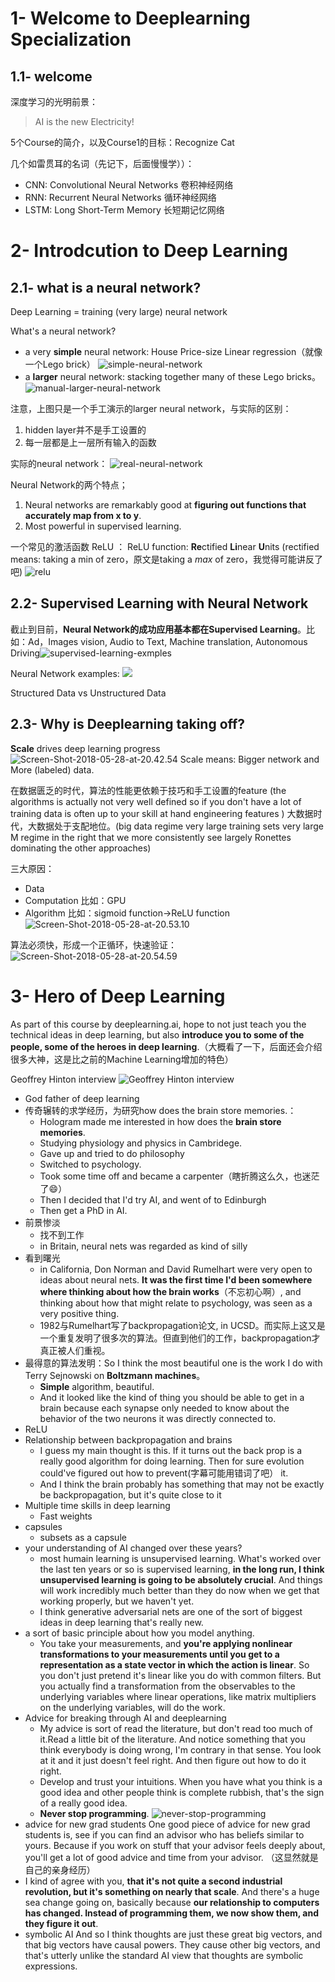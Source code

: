 


# 1- Welcome to Deeplearning Specialization

## 1.1- welcome

深度学习的光明前景：

> AI is the new Electricity!

5个Course的简介，以及Course1的目标：Recognize Cat

几个如雷贯耳的名词（先记下，后面慢慢学））：
* CNN: Convolutional Neural Networks 卷积神经网络
* RNN: Recurrent Neural Networks 循环神经网络
* LSTM: Long Short-Term Memory 长短期记忆网络

# 2- Introdcution to Deep Learning
## 2.1- what is a neural network?

Deep Learning = training (very large) neural network

What's a neural network?
* a very **simple** neural network: House Price-size Linear regression（就像一个Lego brick）
![simple-neural-network](/content/images/2018/05/simple-neural-network.png)
* a **larger** neural network: stacking together many of these Lego bricks。
![manual-larger-neural-network](/content/images/2018/05/manual-larger-neural-network.png)

注意，上图只是一个手工演示的larger neural network，与实际的区别：
1. hidden layer并不是手工设置的
2. 每一层都是上一层所有输入的函数

实际的neural network：
![real-neural-network](/content/images/2018/05/real-neural-network.png)

Neural Network的两个特点；
1. Neural networks are remarkably good at **figuring out functions that accurately map from x to y**. 
2. Most powerful in supervised learning.

一个常见的激活函数 ReLU ：
ReLU function: **Re**ctified **Li**near **U**nits (rectified means: taking a min of zero，原文是taking a *max* of zero，我觉得可能讲反了吧)
![relu](/content/images/2018/05/relu.png)

## 2.2- Supervised Learning with Neural Network

截止到目前，**Neural Network的成功应用基本都在Supervised Learning**。比如：Ad，Images vision, Audio to Text, Machine translation, Autonomous Driving![supervised-learning-exmples](/content/images/2018/05/supervised-learning-exmples.png)


Neural Network examples:
![](/content/images/2018/07/NeuralNetworkExamples.jpg)

Structured Data vs Unstructured Data

## 2.3- Why is Deeplearning taking off? 

**Scale** drives deep learning progress
![Screen-Shot-2018-05-28-at-20.42.54](/content/images/2018/05/Screen-Shot-2018-05-28-at-20.42.54.jpg)
Scale means: Bigger network and More (labeled) data.

在数据匮乏的时代，算法的性能更依赖于技巧和手工设置的feature (the algorithms is actually not very well defined so if you don't have a lot of training data is often up to your skill at hand engineering features )
大数据时代，大数据处于支配地位。(big data regime very large training sets very large M regime in the right that we more consistently see largely Ronettes dominating the other approaches)

三大原因：
* Data
* Computation
比如：GPU
* Algorithm
比如：sigmoid function→ReLU function
![Screen-Shot-2018-05-28-at-20.53.10](/content/images/2018/05/Screen-Shot-2018-05-28-at-20.53.10.jpg)

算法必须快，形成一个正循环，快速验证：
![Screen-Shot-2018-05-28-at-20.54.59](/content/images/2018/05/Screen-Shot-2018-05-28-at-20.54.59.jpg)


# 3- Hero of Deep Learning
As part of this course by deeplearning.ai, hope to not just teach you the technical ideas in deep learning, but also **introduce you to some of the people, some of the heroes in deep learning**.（大概看了一下，后面还会介绍很多大神，这是比之前的Machine Learning增加的特色）

Geoffrey Hinton interview
![Geoffrey Hinton interview](/content/images/2018/05/Screen-Shot-2018-05-28-at-20.59.23.jpg)

* God father of deep learning
* 传奇辗转的求学经历，为研究how does the brain store memories.：
    * Hologram made me interested in how does the **brain store memories**. 
    * Studying physiology and physics in Cambridege. 
    * Gave up and tried to do philosophy
    * Switched to psychology. 
    * Took some time off and became a carpenter（瞎折腾这么久，也迷茫了😄）
    * Then I decided that I'd try AI, and went of to Edinburgh
    * Then get a PhD in AI.
* 前景惨淡
    * 找不到工作
    * in Britain, neural nets was regarded as kind of silly
* 看到曙光
    * in California, Don Norman and David Rumelhart were very open to ideas about neural nets. **It was the first time I'd been somewhere where thinking about how the brain works**（不忘初心啊）, and thinking about how that might relate to psychology, was seen as a very positive thing. 
    * 1982与Rumelhart写了backpropagation论文, in UCSD。而实际上这又是一个重复发明了很多次的算法。但直到他们的工作，backpropagation才真正被人们重视。
* 最得意的算法发明：So I think the most beautiful one is the work I do with Terry Sejnowski on **Boltzmann machines**。
    *  **Simple** algorithm, beautiful.
    *  And it looked like the kind of thing you should be able to get in a brain because each synapse only needed to know about the behavior of the two neurons it was directly connected to. 
*  ReLU
*  Relationship between backpropagation and brains
    *  I guess my main thought is this. If it turns out the back prop is a really good algorithm for doing learning. Then for sure evolution could've figured out how to prevent(字幕可能用错词了吧） it. 
    *  And I think the brain probably has something that may not be exactly be backpropagation, but it's quite close to it
* Multiple time skills in deep learning
    * Fast weights
* capsules
    * subsets as a capsule
* your understanding of AI changed over these years? 
    * most humain learning is unsupervised learning. What's worked over the last ten years or so is supervised learning, **in the long run, I think unsupervised learning is going to be absolutely crucial**.  And things will work incredibly much better than they do now when we get that working properly, but we haven't yet. 
    * I think generative adversarial nets are one of the sort of biggest ideas in deep learning that's really new. 
* a sort of basic principle about how you model anything. 
    * You take your measurements, and **you're applying nonlinear transformations to your measurements until you get to a representation as a state vector in which the action is linear**. So you don't just pretend it's linear like you do with common filters. But you actually find a transformation from the observables to the underlying variables where linear operations, like matrix multipliers on the underlying variables, will do the work. 
* Advice for breaking through AI and deeplearning
    * My advice is sort of read the literature, but don't read too much of it.Read a little bit of the literature. And notice something that you think everybody is doing wrong, I'm contrary in that sense. You look at it and it just doesn't feel right. And then figure out how to do it right. 
    * Develop and trust your intuitions. When you have what you think is a good idea and other people think is complete rubbish, that's the sign of a really good idea. 
    * **Never stop programming**.
    ![never-stop-programming](/content/images/2018/05/never-stop-programming.jpg)
* advice for new grad students
One good piece of advice for new grad students is, see if you can find an advisor who has beliefs similar to yours. Because if you work on stuff that your advisor feels deeply about, you'll get a lot of good advice and time from your advisor. （这显然就是自己的亲身经历）
*  I kind of agree with you, **that it's not quite a second industrial revolution, but it's something on nearly that scale**. And there's a huge sea change going on, basically because **our relationship to computers has changed. Instead of programming them, we now show them, and they figure it out**.
*  symbolic AI
And so I think thoughts are just these great big vectors, and that big vectors have causal powers. They cause other big vectors, and that's utterly unlike the standard AI view that thoughts are symbolic expressions.  